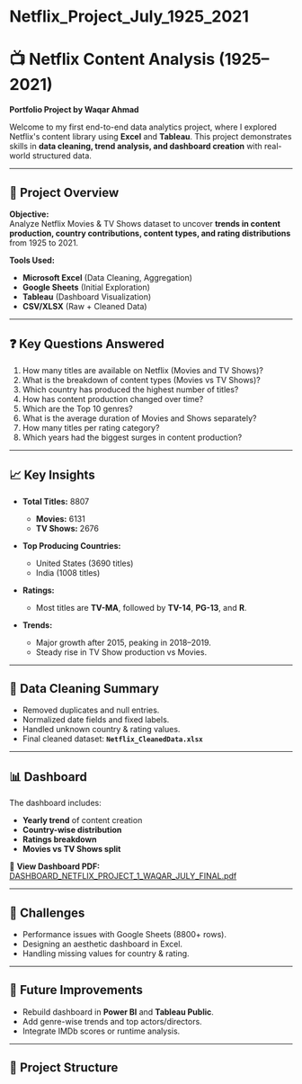 # Netflix_Project_July_1925_2021
# 📺 Netflix Content Analysis (1925–2021)  
**Portfolio Project by Waqar Ahmad**  

Welcome to my first end-to-end data analytics project, where I explored Netflix's content library using **Excel** and **Tableau**. This project demonstrates skills in **data cleaning, trend analysis, and dashboard creation** with real-world structured data.

---

## 📌 Project Overview

**Objective:**  
Analyze Netflix Movies & TV Shows dataset to uncover **trends in content production, country contributions, content types, and rating distributions** from 1925 to 2021.

**Tools Used:**  
- **Microsoft Excel** (Data Cleaning, Aggregation)  
- **Google Sheets** (Initial Exploration)  
- **Tableau** (Dashboard Visualization)  
- **CSV/XLSX** (Raw + Cleaned Data)  

---

## ❓ Key Questions Answered
1. How many titles are available on Netflix (Movies and TV Shows)?  
2. What is the breakdown of content types (Movies vs TV Shows)?  
3. Which country has produced the highest number of titles?  
4. How has content production changed over time?  
5. Which are the Top 10 genres?  
6. What is the average duration of Movies and Shows separately?  
7. How many titles per rating category?  
8. Which years had the biggest surges in content production?  

---

## 📈 Key Insights
- **Total Titles:** 8807  
  - **Movies:** 6131  
  - **TV Shows:** 2676  

- **Top Producing Countries:**  
  - United States (3690 titles)  
  - India (1008 titles)  

- **Ratings:**  
  - Most titles are **TV-MA**, followed by **TV-14**, **PG-13**, and **R**.

- **Trends:**  
  - Major growth after 2015, peaking in 2018–2019.
  - Steady rise in TV Show production vs Movies.

---

## 🧼 Data Cleaning Summary
- Removed duplicates and null entries.  
- Normalized date fields and fixed labels.  
- Handled unknown country & rating values.  
- Final cleaned dataset: **`Netflix_CleanedData.xlsx`**  

---

## 📊 Dashboard
The dashboard includes:
- **Yearly trend** of content creation  
- **Country-wise distribution**  
- **Ratings breakdown**  
- **Movies vs TV Shows split**  

📄 **View Dashboard PDF:** [DASHBOARD_NETFLIX_PROJECT_1_WAQAR_JULY_FINAL.pdf](./DASHBOARD_NETFLIX_PROJECT_1_WAQAR_JULY_FINAL.pdf)

---

## 🚧 Challenges
- Performance issues with Google Sheets (8800+ rows).  
- Designing an aesthetic dashboard in Excel.  
- Handling missing values for country & rating.  

---

## 🌱 Future Improvements
- Rebuild dashboard in **Power BI** and **Tableau Public**.  
- Add genre-wise trends and top actors/directors.  
- Integrate IMDb scores or runtime analysis.  

---

## 📁 Project Structure
